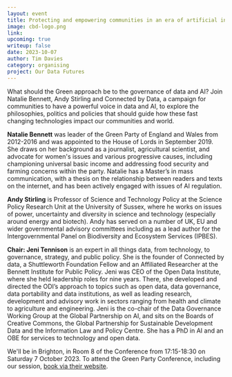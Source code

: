 ```yaml
---
layout: event
title: Protecting and empowering communities in an era of artificial intelligence 
image: cbd-logo.png
link: 
upcoming: true
writeup: false
date: 2023-10-07
author: Tim Davies
category: organising
project: Our Data Futures
---
```

What should the Green approach be to the governance of data and AI? Join Natalie Bennett, Andy Stirling and Connected by Data, a campaign for communities to have a powerful voice in data and AI, to explore the philosophies, politics and policies that should guide how these fast changing technologies impact our communities and world. 

<!--more-->

**Natalie Bennett** was leader of the Green Party of England and Wales from 2012-2016 and was appointed to the House of Lords in September 2019. She draws on her background as a journalist, agricultural scientist, and advocate for women's issues and various progressive causes, including championing universal basic income and addressing food security and farming concerns within the party. Natalie has a Master’s in mass communication, with a thesis on the relationship between readers and texts on the internet, and has been actively engaged with issues of AI regulation. 
 
**Andy Stirling** is Professor of Science and Technology Policy at the Science Policy Research Unit at the University of Sussex, where he works on issues of power, uncertainty and diversity in science and technology (especially around energy and biotech). Andy has served on a number of UK,  EU and wider governmental advisory committees including as a lead author for the Intergovernmental Panel on Biodiversity and Ecosystem Services (IPBES). 

**Chair: Jeni Tennison** is an expert in all things data, from technology, to governance, strategy, and public policy. She is the founder of Connected by data, a Shuttleworth Foundation Fellow and an Affiliated Researcher at the Bennett Institute for Public Policy. Jeni was CEO of the Open Data Institute, where she held leadership roles for nine years. There, she developed and directed the ODI’s approach to topics such as open data, data governance, data portability and data institutions, as well as leading research, development and advisory work in sectors ranging from health and climate to agriculture and engineering. Jeni is the co-chair of the Data Governance Working Group at the Global Partnership on AI, and sits on the Boards of Creative Commons, the Global Partnership for Sustainable Development Data and the Information Law and Policy Centre. She has a PhD in AI and an OBE for services to technology and open data. 

We'll be in Brighton, in Room 8 of the Conference from 17:15-18:30 on Saturday 7 October 2023. To attend the Green Party Conference, including our session, [book via their website](https://booking.greenparty.org.uk/).